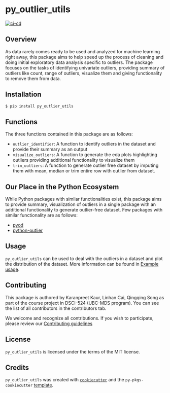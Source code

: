 # py_outlier_utils

[![ci-cd](https://github.com/UBC-MDS/py_outliers_utils/actions/workflows/ci-cd.yml/badge.svg)](https://github.com/UBC-MDS/py_outliers_utils/actions/workflows/ci-cd.yml)

## Overview
As data rarely comes ready to be used and analyzed for machine learning right away, this package aims to help speed up the process of cleaning and doing initial exploratory data analysis specific to outliers. The package focuses on the tasks of identifying univariate outliers, providing summary of outliers like count, range of outliers, visualize them and giving functionality to remove them from data.

## Installation

```bash
$ pip install py_outlier_utils
```

## Functions
The three functions contained in this package are as follows:

- `outlier_identifier`: A function to identify outliers in the dataset and provide their summary as an output
- `visualize_outliers`: A function to generate the eda plots highlighting outliers providing additional functionality to visualize them
- `trim_outliers`: A function to generate outlier free dataset by imputing them with mean, median or trim entire row with outlier from dataset.

## Our Place in the Python Ecosystem
While Python packages with similar functionalities exist, this package aims to provide summary, visualization of outliers in a single package with an additional functionality to generate outlier-free dataset. Few packages with similar functionality are as follows:

- [pyod](https://pypi.org/project/pyod/)
- [python-outlier](https://pypi.org/project/python-outlier/)

## Usage

`py_outlier_utils` can be used to deal with the outliers in a dataset and plot the distribution of the dataset. More information can be found in [Example usage](https://py-outliers-utils.readthedocs.io/en/latest/example.html).

## Contributing

This package is authored by Karanpreet Kaur, Linhan Cai, Qingqing Song as part of the course project in DSCI-524 (UBC-MDS program). You can see the list of all contributors in the contributors tab.

We welcome and recognize all contributions. If you wish to participate, please review our [Contributing guidelines](CONTRIBUTING.md)

## License

`py_outlier_utils` is licensed under the terms of the MIT license.

## Credits

`py_outlier_utils` was created with [`cookiecutter`](https://cookiecutter.readthedocs.io/en/latest/) and the `py-pkgs-cookiecutter` [template](https://github.com/py-pkgs/py-pkgs-cookiecutter).
